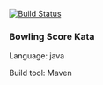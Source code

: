 [![Build Status](https://travis-ci.org/tamminhdao/bowlingScoreKata.svg?branch=master)](https://travis-ci.org/tamminhdao/bowlingScoreKata)

### Bowling Score Kata

Language: java

Build tool: Maven
